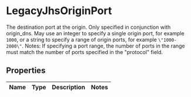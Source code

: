 

# LegacyJhsOriginPort

The destination port at the origin. Only specified in conjunction with origin_dns. May use an integer to specify a single origin port, for example `1000`, or a string to specify a range of origin ports, for example `\"1000-2000\"`. Notes: If specifying a port range, the number of ports in the range must match the number of ports specified in the \"protocol\" field.

## Properties

| Name | Type | Description | Notes |
|------------ | ------------- | ------------- | -------------|



